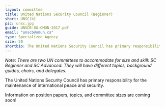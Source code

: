 ```yaml
---
layout: committee
title: United Nations Security Council (Beginner)
short: UNSC(b)
pic: unsc.jpg
guide: UNSCB-BG-OMUN-2017.pdf
email: "unscb@omun.ca"
type: Specialized Agency
size: 20
shortbio: The United Nations Security Council has primary responsibility for the maintenance of international peace and security.
---
```


*Note: There are two UN committees to accommodate for size and skill: SC Beginner and SC Advanced. They will have different topics, background guides, chairs, and delegates.*

The United Nations Security Council has primary responsibility for the maintenance of international peace and security.

Information on position papers, topics, and committee sizes are coming soon!
